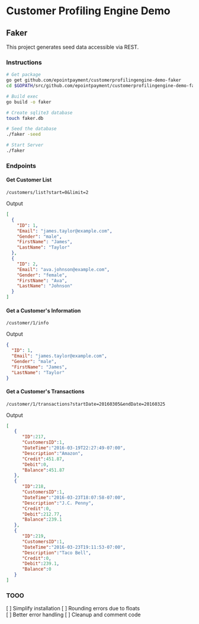 # Customer Profiling Engine Demo

## Faker
This project generates seed data accessible via REST.

### Instructions
```bash
# Get package
go get github.com/epointpayment/customerprofilingengine-demo-faker
cd $GOPATH/src/github.com/epointpayment/customerprofilingengine-demo-faker

# Build exec
go build -o faker

# Create sqlite3 database
touch faker.db

# Seed the database
./faker -seed

# Start Server
./faker
```

### Endpoints

#### Get Customer List
```
/customers/list?start=0&limit=2
```

Output
```JSON
[
  {
    "ID": 1,
    "Email": "james.taylor@example.com",
    "Gender": "male",
    "FirstName": "James",
    "LastName": "Taylor"
  },
  {
    "ID": 2,
    "Email": "ava.johnson@example.com",
    "Gender": "female",
    "FirstName": "Ava",
    "LastName": "Johnson"
  }
]
```


#### Get a Customer's Information
```
/customer/1/info
```

Output
```JSON
{
  "ID": 1,
  "Email": "james.taylor@example.com",
  "Gender": "male",
  "FirstName": "James",
  "LastName": "Taylor"
}
```


#### Get a Customer's Transactions
```
/customer/1/transactions?startDate=20160305&endDate=20160325
```

Output
```JSON
[
   {
      "ID":217,
      "CustomersID":1,
      "DateTime":"2016-03-19T22:27:49-07:00",
      "Description":"Amazon",
      "Credit":451.87,
      "Debit":0,
      "Balance":451.87
   },
   {
      "ID":218,
      "CustomersID":1,
      "DateTime":"2016-03-23T18:07:58-07:00",
      "Description":"J.C. Penny",
      "Credit":0,
      "Debit":212.77,
      "Balance":239.1
   },
   {
      "ID":219,
      "CustomersID":1,
      "DateTime":"2016-03-23T19:11:53-07:00",
      "Description":"Taco Bell",
      "Credit":0,
      "Debit":239.1,
      "Balance":0
   }
]
```

### TOOO
[ ] Simplify installation
[ ] Rounding errors due to floats  
[ ] Better error handling
[ ] Cleanup and comment code